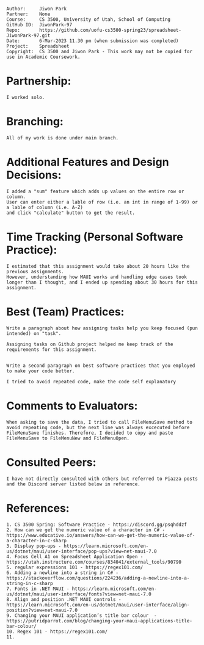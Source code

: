 ﻿
```
Author:     Jiwon Park
Partner:    None
Course:     CS 3500, University of Utah, School of Computing
GitHub ID:  JiwonPark-97
Repo:       https://github.com/uofu-cs3500-spring23/spreadsheet-JiwonPark-97.git
Date:       6-Mar-2023 11.30 pm (when submission was completed) 
Project:    Spreadsheet
Copyright:  CS 3500 and Jiwon Park - This work may not be copied for use in Academic Coursework.
```

# Partnership:

    I worked solo.

# Branching:

    All of my work is done under main branch.

# Additional Features and Design Decisions:
    
    I added a "sum" feature which adds up values on the entire row or column.
    User can enter either a lable of row (i.e. an int in range of 1-99) or a lable of column (i.e. A-Z)
    and click "calculate" button to get the result.


# Time Tracking (Personal Software Practice):

    I estimated that this assignment would take about 20 hours like the previous assignments. 
    However, understanding how MAUI works and handling edge cases took longer than I thought, and I ended up spending about 30 hours for this assignment.

# Best (Team) Practices:

    Write a paragraph about how assigning tasks help you keep focused (pun intended) on "task".  

    Assigning tasks on Github project helped me keep track of the requirements for this assignment.
    

    Write a second paragraph on best software practices that you employed to make your code better.

    I tried to avoid repeated code, make the code self explanatory 

# Comments to Evaluators:
    
    When asking to save the data, I tried to call FileMenuSave method to avoid repeating code, but the next line was always excecuted before
    FileMenuSave finishes. Therefore, I decided to copy and paste FileMenuSave to FileMenuNew and FileMenuOpen.

# Consulted Peers:

    I have not directly consulted with others but referred to Piazza posts and the Discord server listed below in reference.

# References:

    1. CS 3500 Spring: Software Practice - https://discord.gg/psqhddzf
    2. How can we get the numeric value of a character in C# - https://www.educative.io/answers/how-can-we-get-the-numeric-value-of-a-character-in-c-sharp
    3. Display pop-ups - https://learn.microsoft.com/en-us/dotnet/maui/user-interface/pop-ups?view=net-maui-7.0
    4. Focus Cell A1 on Spreadsheet Application Open - https://utah.instructure.com/courses/834041/external_tools/90790
    5. regular expressions 101 - https://regex101.com/
    6. Adding a newline into a string in C# - https://stackoverflow.com/questions/224236/adding-a-newline-into-a-string-in-c-sharp
    7. Fonts in .NET MAUI - https://learn.microsoft.com/en-us/dotnet/maui/user-interface/fonts?view=net-maui-7.0
    8. Align and position .NET MAUI controls - https://learn.microsoft.com/en-us/dotnet/maui/user-interface/align-position?view=net-maui-7.0
    9. Changing your MAUI application’s title bar colour  - https://putridparrot.com/blog/changing-your-maui-applications-title-bar-colour/
    10. Regex 101 - https://regex101.com/
    11. 

